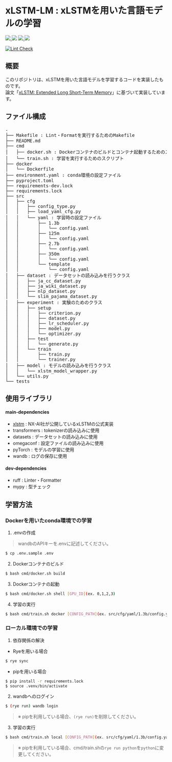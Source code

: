 # xLSTM-LM : xLSTMを用いた言語モデルの学習

<a href="https://hub.docker.com/r/continuumio/anaconda3">
    <img src="https://img.shields.io/badge/-Docker-EEE.svg?logo=docker&style=flat">
</a>
    <img src="https://img.shields.io/badge/-Python-EEE.svg?logo=python&style=popout-square">
<a href="https://pytorch.org/">
    <img src="https://img.shields.io/badge/-PyTorch-EEE.svg?logo=pytorch&style=popout-square">
</a>
<a href="https://docs.astral.sh/ruff/">
    <img src="https://img.shields.io/badge/-Ruff-EEE.svg?logo=ruff&style=popout-square">
</a>

[![Lint Check](https://github.com/lovelovetrb/xlstm-lm/actions/workflows/lint-python.yml/badge.svg)](https://github.com/lovelovetrb/xlstm-lm/actions/workflows/lint-python.yml)
## 概要
このリポジトリは、xLSTMを用いた言語モデルを学習するコードを実装したものです。  
論文「[xLSTM: Extended Long Short-Term Memory](https://arxiv.org/abs/1911.12488)」に基づいて実装しています。

## ファイル構成
<pre>
.
├── Makefile : Lint・Formatを実行するためのMakefile
├── README.md
├── cmd
│   ├── docker.sh : Dockerコンテナのビルドとコンテナ起動するためのスクリプト
│   └── train.sh : 学習を実行するためのスクリプト
├── docker
│   └── Dockerfile
├── environment.yaml : conda環境の設定ファイル
├── pyproject.toml
├── requirements-dev.lock
├── requirements.lock
├── src
│   ├── cfg
│   │   ├── config_type.py
│   │   ├── load_yaml_cfg.py
│   │   └── yaml : 学習時の設定ファイル
│   │       ├── 1.3b
│   │       │   └── config.yaml
│   │       ├── 125m
│   │       │   └── config.yaml
│   │       ├── 2.7b
│   │       │   └── config.yaml
│   │       ├── 350m
│   │       │   └── config.yaml
│   │       └── template
│   │           └── config.yaml
│   ├── dataset : データセットの読み込みを行うクラス
│   │   ├── ja_cc_dataset.py
│   │   ├── ja_wiki_dataset.py
│   │   ├── nlp_dataset.py
│   │   └── slim_pajama_dataset.py
│   ├── experiment : 実験のためのクラス
│   │   ├── setup
│   │   │   ├── criterion.py
│   │   │   ├── dataset.py
│   │   │   ├── lr_scheduler.py
│   │   │   ├── model.py
│   │   │   └── optimizer.py
│   │   ├── test
│   │   │   └── generate.py
│   │   └── train
│   │       ├── train.py
│   │       └── trainer.py
│   ├── model : モデルの読み込みを行うクラス
│   │   └── xlstm_model_wrapper.py
│   └── utils.py
└── tests
</pre>

## 使用ライブラリ

#### main-dependencies
- [xlstm](https://github.com/NX-AI/xlstm) : NX-AI社が公開しているxLSTMの公式実装
- transformers : tokenizerの読み込みに使用
- datasets : データセットの読み込みに使用
- omegaconf : 設定ファイルの読み込みに使用
- pyTorch : モデルの学習に使用
- wandb : ログの保存に使用

#### dev-dependencies
- ruff : Linter・Formatter
- mypy : 型チェック

## 学習方法
### Dockerを用いたconda環境での学習
1. .envの作成
> wandbのAPIキーを.envに記述してください。
```bash
$ cp .env.sample .env
```
2. Dockerコンテナのビルド
```bash
$ bash cmd/docker.sh build
```
3. Dockerコンテナの起動
```bash
$ bash cmd/docker.sh shell [GPU_ID](ex. 0,1,2,3)
```
4. 学習の実行
```bash
$ bash cmd/train.sh docker [CONFIG_PATH](ex. src/cfg/yaml/1.3b/config.yaml)
```

### ローカル環境での学習
1. 依存関係の解決
- Ryeを用いる場合
```bash
$ rye sync
```
- pipを用いる場合
```bash
$ pip install -r requirements.lock
$ source .venv/bin/activate
```
2. wandbへのログイン
```bash
$ (rye run) wandb login
```
> ※ pipを利用している場合、`(rye run)`を削除してください。

3. 学習の実行
```bash
$ bash cmd/train.sh local [CONFIG_PATH](ex. src/cfg/yaml/1.3b/config.yaml)
```
> ※ pipを利用している場合、cmd/train.shの`rye run python`を`python`に変更してください。

